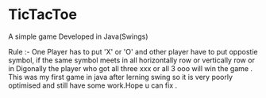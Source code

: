 # TicTacToe
A simple game Developed in Java(Swings) 

 
Rule :- One Player has to put 'X' or 'O' and other player have to put oppostie symbol, if 
the same symbol meets in all horizontally row or vertically row or in Digonally the  player who 
got all three xxx or all 3 ooo will win the 
game . This was my first game in java after lerning swing  so it is very poorly optimised and 
still have some work.Hope u can fix .
